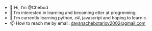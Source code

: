 - 👋 Hi, I’m @Chebod
- 👀 I’m interested in learning and becoming etter at progrmming.
- 🌱 I’m currently learning python, c#, javascript and hoping to learn c.
- 📫 How to reach me by email: dayanachebotariov2002@gmail.com

<!---
Chebod/Chebod is a ✨ special ✨ repository because its `README.md` (this file) appears on your GitHub profile.
You can click the Preview link to take a look at your changes.
--->
